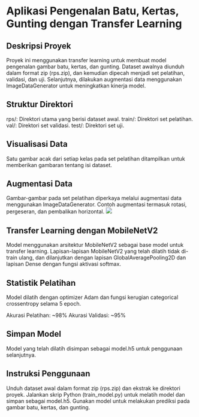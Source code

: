 # Aplikasi Pengenalan Batu, Kertas, Gunting dengan Transfer Learning
## Deskripsi Proyek
Proyek ini menggunakan transfer learning untuk membuat model pengenalan gambar batu, kertas, dan gunting. Dataset awalnya diunduh dalam format zip (rps.zip), dan kemudian dipecah menjadi set pelatihan, validasi, dan uji. Selanjutnya, dilakukan augmentasi data menggunakan ImageDataGenerator untuk meningkatkan kinerja model.

## Struktur Direktori
rps/: Direktori utama yang berisi dataset awal.
train/: Direktori set pelatihan.
val/: Direktori set validasi.
test/: Direktori set uji.
## Visualisasi Data
Satu gambar acak dari setiap kelas pada set pelatihan ditampilkan untuk memberikan gambaran tentang isi dataset.




## Augmentasi Data
Gambar-gambar pada set pelatihan diperkaya melalui augmentasi data menggunakan ImageDataGenerator. Contoh augmentasi termasuk rotasi, pergeseran, dan pembalikan horizontal.
![](https://drive.google.com/file/d/10QztQUyvR0RVGVT6NRHBHRQb-Rt8uBW1/view?usp=drive_link.png)



## Transfer Learning dengan MobileNetV2
Model menggunakan arsitektur MobileNetV2 sebagai base model untuk transfer learning. Lapisan-lapisan MobileNetV2 yang telah dilatih tidak di-train ulang, dan dilanjutkan dengan lapisan GlobalAveragePooling2D dan lapisan Dense dengan fungsi aktivasi softmax.

## Statistik Pelatihan
Model dilatih dengan optimizer Adam dan fungsi kerugian categorical crossentropy selama 5 epoch.

Akurasi Pelatihan: ~98%
Akurasi Validasi: ~95%
## Simpan Model
Model yang telah dilatih disimpan sebagai model.h5 untuk penggunaan selanjutnya.

## Instruksi Penggunaan
Unduh dataset awal dalam format zip (rps.zip) dan ekstrak ke direktori proyek.
Jalankan skrip Python (train_model.py) untuk melatih model dan simpan sebagai model.h5.
Gunakan model untuk melakukan prediksi pada gambar batu, kertas, dan gunting.
